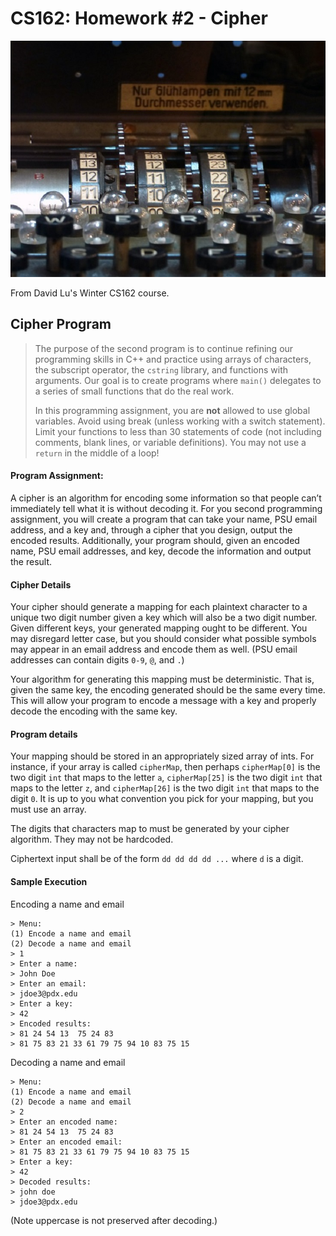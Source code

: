CS162: Homework #2 - Cipher
=======

![Enigma Machine](enigma.jpg)

From David Lu's Winter CS162 course.

Cipher Program
--------

>The  purpose  of  the  second  program  is  to  continue  refining  our  programming skills in C++ and practice using arrays of characters, the subscript operator, the `cstring`  library,  and functions  with  arguments.  Our  goal  is  to  create  programs where  `main()` delegates to  a  series  of small functions  that do the real  work.
>
>In this programming assignment, you are **not** allowed to use global variables. Avoid using break (unless  working  with  a  switch statement). Limit your functions to  less than 30 statements of code (not  including comments, blank lines, or variable definitions). You may not use a `return` in  the middle of a loop!

#### Program Assignment:
A cipher is an algorithm for encoding some  information so that people can’t immediately tell what it is without decoding it. For you second programming assignment, you will create a program that can take your name, PSU email address, and a key and, through a cipher that you  design, output the encoded results. Additionally, your program should, given an encoded name, PSU email addresses, and key, decode the information and output the result.

#### Cipher Details
Your cipher should generate a mapping for each plaintext character to a unique two digit number given a key which will also be a two digit number. Given different keys, your generated mapping ought to be different. You may disregard letter case, but you should consider what possible symbols may appear in an email address and encode them as well. (PSU email addresses can contain digits `0-9`, `@`, and `.`)

Your algorithm for generating this mapping must be deterministic. That is, given the same key, the encoding generated should be the same every time. This will allow your program to encode a message with a key and properly decode the encoding with the same key.

#### Program details
Your mapping should be stored in an appropriately sized array of ints. For instance, if your array is called `cipherMap`, then perhaps `cipherMap[0]` is the two digit `int` that maps to the letter `a`, `cipherMap[25]` is the two digit `int` that maps to the letter `z`, and `cipherMap[26]` is the two digit `int` that maps to the digit `0`. It is up to you what convention you pick for your mapping, but you must use an array.

The digits that characters map to must be generated by your cipher algorithm. They may not be hardcoded. 

Ciphertext input shall be of the form `dd dd dd dd ...` where `d` is a digit.

#### Sample Execution

Encoding a name and email
```
> Menu:
(1) Encode a name and email
(2) Decode a name and email
> 1
> Enter a name:
> John Doe
> Enter an email:
> jdoe3@pdx.edu
> Enter a key:
> 42
> Encoded results:
> 81 24 54 13  75 24 83
> 81 75 83 21 33 61 79 75 94 10 83 75 15
```

Decoding a name and email
```
> Menu:
(1) Encode a name and email
(2) Decode a name and email
> 2
> Enter an encoded name:
> 81 24 54 13  75 24 83
> Enter an encoded email:
> 81 75 83 21 33 61 79 75 94 10 83 75 15
> Enter a key:
> 42
> Decoded results:
> john doe
> jdoe3@pdx.edu
```

(Note uppercase is not preserved after decoding.)

